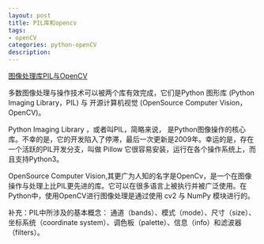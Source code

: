 ```yaml
---
layout: post
title: PIL库和opencv
tags:
- openCV
categories: python-openCV
description:
---
```

[图像处理库PIL与OpenCV](https://blog.csdn.net/LYKXHTP/article/details/81837951)

多数图像处理与操作技术可以被两个库有效完成，它们是Python 图形库 (Python Imaging Library，PIL) 与 开源计算机视觉 (OpenSource Computer Vision，OpenCV)。

Python Imaging Library ，或者叫PIL，简略来说， 是Python图像操作的核心库。不幸的是，它的开发陷入了停滞，最后一次更新是2009年。幸运的是，存在一个活跃的PIL开发分支，叫做 Pillow 它很容易安装，运行在各个操作系统上，而且支持Python3。

OpenSource Computer Vision,其更广为人知的名字是OpenCv，是一个在图像操作与处理上比PIL更先进的库。它可以在很多语言上被执行并被广泛使用。在Python中，使用OpenCV进行图像处理是通过使用 cv2 与 NumPy 模块进行的。

补充：PIL中所涉及的基本概念：
通道（bands）、模式（mode）、尺寸（size）、坐标系统（coordinate system）、调色板（palette）、信息（info）和滤波器（filters）。
